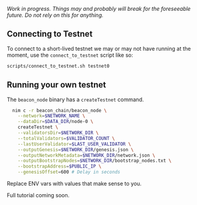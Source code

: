 _Work in progress. Things may and probably will break for the foreseeable future. Do not rely on this for anything._

## Connecting to Testnet

To connect to a short-lived testnet we may or may not have running at the moment, use the `connect_to_testnet` script like so:

```bash
scripts/connect_to_testnet.sh testnet0
```

## Running your own testnet

The `beacon_node` binary has a `createTestnet` command.

```bash
  nim c -r beacon_chain/beacon_node \
    --network=$NETWORK_NAME \
    --dataDir=$DATA_DIR/node-0 \
    createTestnet \
    --validatorsDir=$NETWORK_DIR \
    --totalValidators=$VALIDATOR_COUNT \
    --lastUserValidator=$LAST_USER_VALIDATOR \
    --outputGenesis=$NETWORK_DIR/genesis.json \
    --outputNetworkMetadata=$NETWORK_DIR/network.json \
    --outputBootstrapNodes=$NETWORK_DIR/bootstrap_nodes.txt \
    --bootstrapAddress=$PUBLIC_IP \
    --genesisOffset=600 # Delay in seconds
```

Replace ENV vars with values that make sense to you.

Full tutorial coming soon.
